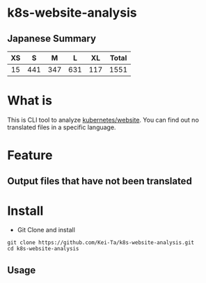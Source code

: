 # k8s-website-analysis
## Japanese Summary
<!-- START DIFF RESULTS -->
| XS | S | M | L | XL | Total |
|:------:|:------:|:------:|:------:|:------:|:------:|
| 15 | 441 | 347 | 631 | 117 | 1551 |
<!-- END DIFF RESULTS -->

# What is
This is CLI tool to analyze [kubernetes/website](https://github.com/kubernetes/website).
You can find out no translated files in a specific language.

# Feature
## Output files that have not been translated


<!-- ## Output coverage for translations(feature) -->

# Install
- Git Clone and install
```
git clone https://github.com/Kei-Ta/k8s-website-analysis.git
cd k8s-website-analysis
```

## Usage
